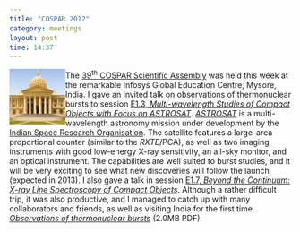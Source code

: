 ```yaml
---
title: "COSPAR 2012"
category: meetings
layout: post
time: 14:37
---
```

<!-- header generated from blosxom format post; make_header.pl 23.1.2022 -->
<p>
      <img src="/images/cospar2012.jpg" width="100" align="left">The
<a href="http://www.cospar2012india.org">39<sup>th</sup> COSPAR Scientific
Assembly</a> was held this week at the remarkable Infosys Global Education 
Centre, Mysore, India.
I gave an invited talk on observations of thermonuclear bursts to session
<a href="http://www.cospar-assembly.org/admin/sessioninfo.php?session=295">E1.3,
<em>Multi-wavelength Studies of Compact Objects with Focus on
ASTROSAT</em></a>. 
<a href="http://www.iucaa.ernet.in/~astrosat/"><em>ASTROSAT</em></a> is
a multi-wavelength astronomy mission under development by the 
<a href="http://www.isro.org/">Indian Space Research Organisation</a>. The 
satellite features a large-area proportional counter (similar to the
<em>RXTE</em>/PCA), as well as two imaging instruments with good low-energy
X-ray sensitivity, an all-sky monitor, and an optical instrument.
The capabilities are well suited to burst studies, and it will be very 
exciting to see what new discoveries will follow the launch  (expected in
2013).
I also gave a talk in session
<a href="http://www.cospar-assembly.org/admin/sessioninfo.php?session=299">E1.7,
<em>Beyond the Continuum: X-ray Line Spectroscopy of Compact Objects</em></a>.
Although a rather difficult trip, it was also productive, and I managed to
catch up with many collaborators and friends,
as well as visiting India for the first time.
<br>
<a href="/~dgallow/docs/COSPAR Galloway E1.3-0023-12.pdf"><em>Observations of
thermonuclear bursts</em></a> (2.0MB PDF)
